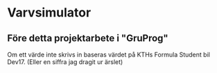 # Varvsimulator
## Före detta projektarbete i "GruProg"
Om ett värde inte skrivs in baseras värdet på KTHs Formula Student bil Dev17. (Eller en siffra jag dragit ur ärslet)
